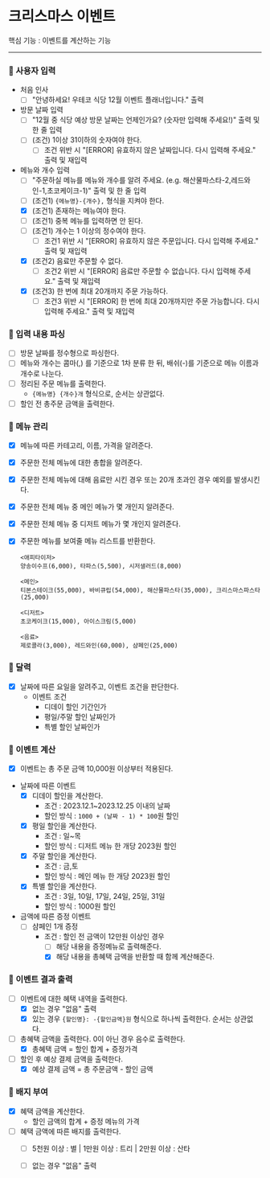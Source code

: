 # 크리스마스 이벤트

핵심 기능 : 이벤트를 계산하는 기능
***

### 📍 사용자 입력

- 처음 인사
    - [ ] "안녕하세요! 우테코 식당 12월 이벤트 플래너입니다." 출력
- 방문 날짜 입력
    - [ ] "12월 중 식당 예상 방문 날짜는 언제인가요? (숫자만 입력해 주세요!)" 출력 및 한 줄 입력
    - [ ] (조건) 1이상 31이하의 숫자여야 한다.
        - [ ] 조건 위반 시 "[ERROR] 유효하지 않은 날짜입니다. 다시 입력해 주세요." 출력 및 재입력
- 메뉴와 개수 입력
    - [ ] "주문하실 메뉴를 메뉴와 개수를 알려 주세요. (e.g. 해산물파스타-2,레드와인-1,초코케이크-1)" 출력 및 한 줄 입력
    - [ ] (조건1) `{메뉴명}-{개수},` 형식을 지켜야 한다.
    - [x] (조건1) 존재하는 메뉴여야 한다.
    - [ ] (조건1) 중복 메뉴를 입력하면 안 된다.
    - [ ] (조건1) 개수는 1 이상의 정수여야 한다.
        - [ ] 조건1 위반 시 "[ERROR] 유효하지 않은 주문입니다. 다시 입력해 주세요." 출력 및 재입력
    - [x] (조건2) 음료만 주문할 수 없다.
        - [ ] 조건2 위반 시 "[ERROR] 음료만 주문할 수 없습니다. 다시 입력해 주세요." 출력 및 재입력
    - [x] (조건3) 한 번에 최대 20개까지 주문 가능하다.
        - [ ] 조건3 위반 시 "[ERROR] 한 번에 최대 20개까지만 주문 가능합니다. 다시 입력해 주세요." 출력 및 재입력

### 📍 입력 내용 파싱

- [ ] 방문 날짜를 정수형으로 파싱한다.
- [ ] 메뉴와 개수는 콤마(,) 를 기준으로 1차 분류 한 뒤, 배쉬(-)를 기준으로 메뉴 이름과 개수로 나눈다.
- [ ] 정리된 주문 메뉴를 출력한다.
    - `{메뉴명} {개수}개` 형식으로, 순서는 상관없다.
- [ ] 할인 전 총주문 금액을 출력한다.

### 📍 메뉴 관리

- [x] 메뉴에 따른 카테고리, 이름, 가격을 알려준다.
- [x] 주문한 전체 메뉴에 대한 총합을 알려준다.
- [x] 주문한 전체 메뉴에 대해 음료만 시킨 경우 또는 20개 초과인 경우 예외를 발생시킨다.
- [x] 주문한 전체 메뉴 중 메인 메뉴가 몇 개인지 알려준다.
- [x] 주문한 전체 메뉴 중 디저트 메뉴가 몇 개인지 알려준다.
- [x] 주문한 메뉴를 보여줄 메뉴 리스트를 반환한다.

    ````
    <애피타이저>
    양송이수프(6,000), 타파스(5,500), 시저샐러드(8,000)
    
    <메인>
    티본스테이크(55,000), 바비큐립(54,000), 해산물파스타(35,000), 크리스마스파스타(25,000)
    
    <디저트>
    초코케이크(15,000), 아이스크림(5,000)
    
    <음료>
    제로콜라(3,000), 레드와인(60,000), 샴페인(25,000)
    ````

### 📍 달력

- [x] 날짜에 따른 요일을 알려주고, 이벤트 조건을 판단한다.
    - 이벤트 조건
        - 디데이 할인 기간인가
        - 평일/주말 할인 날짜인가
        - 특별 할인 날짜인가

### 📍 이벤트 계산

- [x] 이벤트는 총 주문 금액 10,000원 이상부터 적용된다.
- 날짜에 따른 이벤트
    - [x] 디데이 할인을 계산한다.
        - 조건 : 2023.12.1~2023.12.25 이내의 날짜
        - 할인 방식 : `1000 + (날짜 - 1) * 100`원 할인
    - [x] 평일 할인을 계산한다.
        - 조건 : 일~목
        - 할인 방식 : 디저트 메뉴 한 개당 2023원 할인
    - [x] 주말 할인을 계산한다.
        - 조건 : 금,토
        - 할인 방식 : 메인 메뉴 한 개당 2023원 할인
    - [x] 특별 할인을 계산한다.
        - 조건 : 3일, 10일, 17일, 24일, 25일, 31일
        - 할인 방식 : 1000원 할인
- 금액에 따른 증정 이벤트
    - [ ] 샴페인 1개 증정
        - 조건 : 할인 전 금액이 12만원 이상인 경우
            - [ ] 해당 내용을 증정메뉴로 출력해준다.
            - [x] 해당 내용을 총혜택 금액을 반환할 때 함께 계산해준다.

### 📍 이벤트 결과 출력

- [ ] 이벤트에 대한 혜택 내역을 출력한다.
    -[x] 없는 경우 "없음" 출력
    -[x] 있는 경우 `{할인명}: -{할인금액}원` 형식으로 하나씩 출력한다. 순서는 상관없다.
- [ ] 총혜택 금액을 출력한다. 0이 아닌 경우 음수로 출력한다.
    -[x] 총혜택 금액 = 할인 합계 + 증정가격
- [ ] 할인 후 예상 결제 금액을 출력한다.
    - [x] 예상 결제 금액 = 총 주문금액 - 할인 금액

### 📍 배지 부여

- [x] 혜택 금액을 계산한다.
    - 할인 금액의 합계 + 증정 메뉴의 가격
- [ ] 혜택 금액에 따른 배지를 출력한다.
    - [ ] 5천원 이상 : 별 | 1만원 이상 : 트리 | 2만원 이상 : 산타
    - [ ] 없는 경우 "없음" 출력

